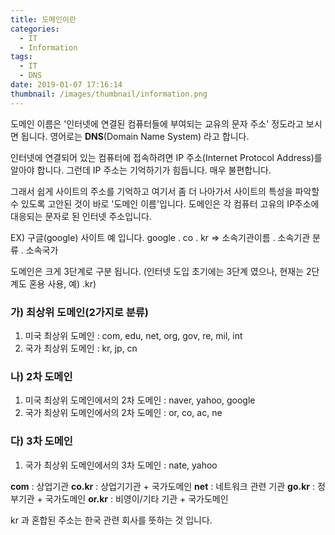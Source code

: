 ```yaml
---
title: 도메인이란
categories:
  - IT
  - Information
tags:
  - IT
  - DNS
date: 2019-01-07 17:16:14
thumbnail: /images/thumbnail/information.png
---
```


도메인 이름은 '인터넷에 연결된 컴퓨터들에 부여되는 교유의 문자 주소' 정도라고 보시면 됩니다. 영어로는 **DNS**(Domain Name System) 라고 합니다.

인터넷에 연결되어 있는 컴퓨터에 접속하려면 IP 주소(Internet Protocol Address)를 알아야 합니다. 그런데 IP 주소는 기억하기가 힘듭니다. 매우 불편합니다.

그래서 쉽게 사이트의 주소를 기억하고 여기서 좀 더 나아가서 사이트의 특성을 파악할 수 있도록 고안된 것이 바로 '도메인 이름'입니다. 도메인은 각 컴퓨터 고유의 IP주소에 대응되는 문자로 된 인터넷 주소입니다.

EX) 구글(google) 사이트 예 입니다.
google . co . kr => 소속기관이름 . 소속기관 분류 . 소속국가

도메인은 크게 3단계로 구분 됩니다.
(인터넷 도입 초기에는 3단계 였으나, 현재는 2단계도 혼용 사용, 예) .kr)

### 가) 최상위 도메인(2가지로 분류)

1. 미국 최상위 도메인 : com, edu, net, org, gov, re, mil, int
2. 국가 최상위 도메인 : kr, jp, cn

### 나) 2차 도메인

1. 미국 최상위 도메인에서의 2차 도메인 : naver, yahoo, google
2. 국가 최상위 도메인에서의 2차 도메인 : or, co, ac, ne

### 다) 3차 도메인

1. 국가 최상위 도메인에서의 3차 도메인 : nate, yahoo

**com** : 상업기관
**co.kr** : 상업기기관 + 국가도메인
**net** : 네트워크 관련 기관
**go.kr** : 정부기관 + 국가도메인
**or.kr** : 비영이/기타 기관 + 국가도메인

kr 과 혼합된 주소는 한국 관련 회사를 뜻하는 것 입니다.
